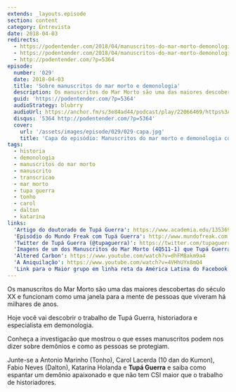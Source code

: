 ```yaml
---
extends: _layouts.episode
section: content
category: Entrevista
date: 2018-04-03
redirects:
  - https://podentender.com/2018/04/manuscritos-do-mar-morto-demonologia-tupa-guerra.html
  - https://podentender.com/2018/04/manuscritos-do-mar-morto-demonologia.html
  - http://podentender.com/?p=5364
episode:
  number: '029'
  date: 2018-04-03
  title: 'Sobre manuscritos do mar morto e demonologia'
  description: Os manuscritos do Mar Morto são uma das maiores descobertas do século XX e funcionam como uma janela para a mente de pessoas que viveram há milhares de anos. Hoje você vai descobrir o trabalho de Tupá Guerra, historiadora e especialista em demonologia.
  guid: 'https://podentender.com/?p=5364'
  audioStrategy: blubrry
  audioUrl: https://anchor.fm/s/3e84ad44/podcast/play/22066469/https%3A%2F%2Fd3ctxlq1ktw2nl.cloudfront.net%2Fstaging%2F2020-10-3%2F125107055-44100-2-51a7bc70ca267706.mp3
  disqus: '5364 http://podentender.com/?p=5364'
  cover:
    url: '/assets/images/episode/029/029-capa.jpg'
    title: 'Capa do episódio: Manuscritos do mar morto e demonologia com Tupá Guerra'
tags:
  - historia
  - demonologia
  - manuscritos do mar morto
  - manuscrito
  - transcricao
  - mar morto
  - tupa guerra
  - tonho
  - carol
  - dalton
  - katarina
links:
  'Artigo do doutorado de Tupá Guerra': https://www.academia.edu/13536929/Demonic_and_the_feminine_in_the_Dead_Sea_Scrolls?auto=download
  'Episódio do Mundo Freak com Tupá Guerra': http://www.mundofreak.com.br/2017/12/22/mundo-freak-confidencial-183-entrevista-com-doutora-guerra/
  'Twitter de Tupá Guerra (@tupaguerra)': https://twitter.com/tupaguerra
  'Imagens de um dos Manuscritos do Mar Morto (4Q511-1) que Tupá Guerra usou em seu estudo': https://www.deadseascrolls.org.il/explore-the-archive/manuscript/4Q511-1
  'Altered Carbon': https://www.youtube.com/watch?v=dhFM8akm9a4
  'A Aniquilação': https://www.youtube.com/watch?v=4VHhUYx8mQ4
  'Link para o Maior grupo em linha reta da América Latina do Facebook': http://bit.ly/OMaiorGrupo
---
```

Os manuscritos do Mar Morto são uma das maiores descobertas do século XX e funcionam como uma
janela para a mente de pessoas que viveram há milhares de anos.

Hoje você vai descobrir o trabalho de Tupá Guerra, historiadora e especialista em demonologia.

Conheça a investigacão que mostrou o que esses manuscritos podem nos dizer sobre demônios e como
as pessoas se protegiam.

Junte-se a Antonio Marinho (Tonho), Carol Lacerda (10 dan do Kumon), Fabio Neves (Dalton),
Katarina Holanda e **Tupá Guerra** e saiba como espantar um demônio apaixonado e que não
tem CSI maior que o trabalho de historiadores.
